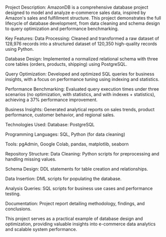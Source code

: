 Project Description: AmazonDB is a comprehensive database project designed to model and analyze e-commerce sales data, inspired by Amazon's sales and fulfillment structure. This project demonstrates the full lifecycle of database development, from data cleaning and schema design to query optimization and performance benchmarking.

Key Features: Data Processing: Cleaned and transformed a raw dataset of 128,976 records into a structured dataset of 120,350 high-quality records using Python.

Database Design: Implemented a normalized relational schema with three core tables (orders, products, shipping) using PostgreSQL.

Query Optimization: Developed and optimized SQL queries for business insights, with a focus on performance tuning using indexing and statistics.

Performance Benchmarking: Evaluated query execution times under three scenarios (no optimization, with statistics, and with indexes + statistics), achieving a 37% performance improvement.

Business Insights: Generated analytical reports on sales trends, product performance, customer behavior, and regional sales.

Technologies Used: Database: PostgreSQL

Programming Languages: SQL, Python (for data cleaning)

Tools: pgAdmin, Google Colab, pandas, matplotlib, seaborn

Repository Structure: Data Cleaning: Python scripts for preprocessing and handling missing values.

Schema Design: DDL statements for table creation and relationships.

Data Insertion: DML scripts for populating the database.

Analysis Queries: SQL scripts for business use cases and performance testing.

Documentation: Project report detailing methodology, findings, and conclusions.

This project serves as a practical example of database design and optimization, providing valuable insights into e-commerce data analytics and scalable system performance.
